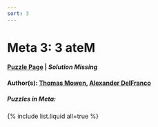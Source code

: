 ```yaml
---
sort: 3
---
```


# Meta 3: 3 ateM

#### [Puzzle Page](3-p.pdf) | *Solution Missing*
#### Author(s): [Thomas Mowen](../../../../search.html?q=Thomas+Mowen), [Alexander DelFranco](../../../../search.html?q=Alexander+DelFranco)

##### Puzzles in Meta:
{% include list.liquid all=true %}
